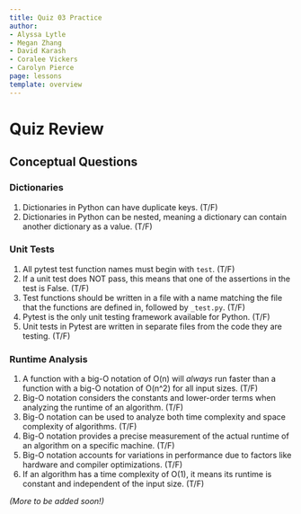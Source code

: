 ```yaml
---
title: Quiz 03 Practice
author:
- Alyssa Lytle
- Megan Zhang
- David Karash
- Coralee Vickers
- Carolyn Pierce
page: lessons
template: overview
---
```


# Quiz Review

## Conceptual Questions

### Dictionaries

1. Dictionaries in Python can have duplicate keys. (T/F)
2. Dictionaries in Python can be nested, meaning a dictionary can contain another dictionary as a value. (T/F)


### Unit Tests

1. All pytest test function names must begin with `test`. (T/F)
2. If a unit test does NOT pass, this means that one of the assertions in the test is False. (T/F)
3. Test functions should be written in a file with a name matching the file that the functions are defined in, followed by `_test.py`. (T/F)
4. Pytest is the only unit testing framework available for Python. (T/F)
5. Unit tests in Pytest are written in separate files from the code they are testing. (T/F)

### Runtime Analysis

1. A function with a big-O notation of O(n) will *always* run faster than a function with a big-O notation of O(n^2) for all input sizes. (T/F)
2. Big-O notation considers the constants and lower-order terms when analyzing the runtime of an algorithm. (T/F)
3. Big-O notation can be used to analyze both time complexity and space complexity of algorithms. (T/F)
4. Big-O notation provides a precise measurement of the actual runtime of an algorithm on a specific machine. (T/F)
5. Big-O notation accounts for variations in performance due to factors like hardware and compiler optimizations. (T/F)
6.  If an algorithm has a time complexity of O(1), it means its runtime is constant and independent of the input size. (T/F)

*(More to be added soon!)*